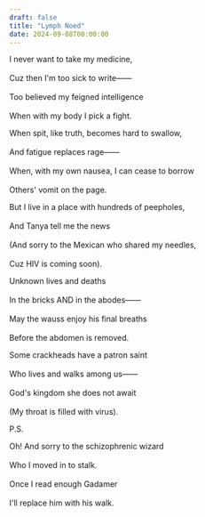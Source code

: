 ```yaml
---
draft: false
title: "Lymph Noed"
date: 2024-09-08T00:00:00
---
```

I never want to take my medicine, <br>  
Cuz then I'm too sick to write—— <br>  
Too believed my feigned intelligence <br>  
When with my body I pick a fight. 

When spit, like truth, becomes hard to swallow, <br>  
And fatigue replaces rage—— <br>  
When, with my own nausea, I can cease to borrow <br>  
Others' vomit on the page. 

But I live in a place with hundreds of peepholes, <br>  
And Tanya tell me the news <br>  
(And sorry to the Mexican who shared my needles, <br>  
Cuz HIV is coming soon). <br>  

Unknown lives and deaths <br>  
In the bricks AND in the abodes—— <br>  
May the wauss enjoy his final breaths <br>  
Before the abdomen is removed. 

Some crackheads have a patron saint <br>  
Who lives and walks among us—— <br>  
God's kingdom she does not await <br>  
(My throat is filled with virus).

P.S. 

Oh! And sorry to the schizophrenic wizard <br>  
Who I moved in to stalk. <br>  
Once I read enough Gadamer <br>  
I'll replace him with his walk.



 
